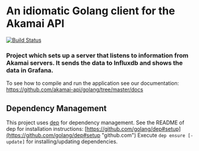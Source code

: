 # An idiomatic Golang client for the Akamai API

[![Build Status](https://travis-ci.org/akamai-api/golang.svg?branch=master)](https://travis-ci.org/akamai-api/golang)


### Project which sets up a server that listens to information from Akamai servers. It sends the data to Influxdb and shows the data in Grafana.

To see how to compile and run the application see our documentation:
https://github.com/akamai-api/golang/tree/master/docs

## Dependency Management

This project uses [dep](https://github.com/golang/dep "github.com") for dependency management.
See the README of dep for installation instructions: [https://github.com/golang/dep#setup](https://github.com/golang/dep#setup "github.com")
Execute `dep ensure [-update]` for installing/updating dependencies.